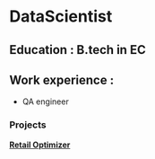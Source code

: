 # DataScientist

## Education : B.tech in EC

## Work experience :
- QA engineer

### Projects 
[**Retail Optimizer**](https://github.com/Taniya-Banerjee/RetailPriceOptimizerAnalysis#modifying-front-matter)

  
